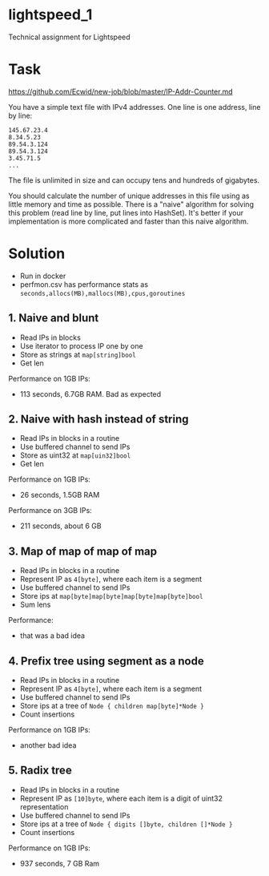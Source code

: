 # lightspeed_1

Technical assignment for Lightspeed

# Task

<https://github.com/Ecwid/new-job/blob/master/IP-Addr-Counter.md>

You have a simple text file with IPv4 addresses. One line is one address, line by line:

```
145.67.23.4
8.34.5.23
89.54.3.124
89.54.3.124
3.45.71.5
...
```

The file is unlimited in size and can occupy tens and hundreds of gigabytes.

You should calculate the number of unique addresses in this file using as
little memory and time as possible. There is a "naive" algorithm for solving
this problem (read line by line, put lines into HashSet). It's better if your
implementation is more complicated and faster than this naive algorithm.

# Solution

- Run in docker
- perfmon.csv has performance stats as `seconds,allocs(MB),mallocs(MB),cpus,goroutines`

## 1. Naive and blunt

- Read IPs in blocks
- Use iterator to process IP one by one
- Store as strings at `map[string]bool`
- Get len

Performance on 1GB IPs:

- 113 seconds, 6.7GB RAM. Bad as expected

## 2. Naive with hash instead of string

- Read IPs in blocks in a routine
- Use buffered channel to send IPs
- Store as uint32 at `map[uin32]bool`
- Get len

Performance on 1GB IPs:

- 26 seconds, 1.5GB RAM

Performance on 3GB IPs:

- 211 seconds, about 6 GB

## 3. Map of map of map of map

- Read IPs in blocks in a routine
- Represent IP as `4[byte]`, where each item is a segment
- Use buffered channel to send IPs
- Store ips at `map[byte]map[byte]map[byte]map[byte]bool`
- Sum lens

Performance:

- that was a bad idea

## 4. Prefix tree using segment as a node

- Read IPs in blocks in a routine
- Represent IP as `4[byte]`, where each item is a segment
- Use buffered channel to send IPs
- Store ips at a tree of `Node { children map[byte]*Node }`
- Count insertions

Performance on 1GB IPs:

- another bad idea

## 5. Radix tree

- Read IPs in blocks in a routine
- Represent IP as `[10]byte`, where each item is a digit of uint32 representation
- Use buffered channel to send IPs
- Store ips at a tree of `Node { digits []byte, children []*Node }`
- Count insertions

Performance on 1GB IPs:

- 937 seconds, 7 GB Ram
